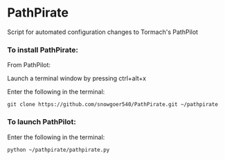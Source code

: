 # PathPirate
Script for automated configuration changes to Tormach's PathPilot

### To install PathPirate:
From PathPilot:

Launch a terminal window by pressing ctrl+alt+x

Enter the following in the terminal:

```console
git clone https://github.com/snowgoer540/PathPirate.git ~/pathpirate
```
### To launch PathPilot:
Enter the following in the terminal:
```console
python ~/pathpirate/pathpirate.py
```
